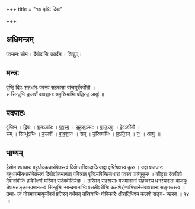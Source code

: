 +++
title = "१४ वृष्टिं दिवः"

+++
## अधिमन्त्रम्
पवमानः सोमः। दैवोदासिः प्रतर्दनः। त्रिष्टुप्।

## मन्त्रः
वृ॒ष्टिं दि॒वः श॒तधा॑रः पवस्व सहस्र॒सा वा॑ज॒युर्दे॒ववी॑तौ ।  
सं सिन्धु॑भिः क॒लशे॑ वावशा॒नः समु॒स्रिया॑भिः प्रति॒रन्न॒ आयुः॑ ॥

## पदपाठः
वृ॒ष्टिम् । दि॒वः । श॒तऽधा॑रः । प॒व॒स्व॒ । स॒ह॒स्र॒ऽसाः । वा॒ज॒ऽयुः । दे॒वऽवी॑तौ ।  
सम् । सिन्धु॑ऽभिः । क॒लशे॑ । वा॒व॒शा॒नः । सम् । उ॒स्रिया॑भिः । प्र॒ऽति॒रन् । नः॒ । आयुः॑ ॥

## भाष्यम्
हेसोम शतधारः बहुधोदकधारोपेतस्त्वं दिवोन्तरिक्षादादित्याद्वा वृष्टिंपवस्व कुरु । यद्वा शतधारः बहुधात्मीयधारोपेतस्त्वं दिवोद्योतमानात् पवित्रात् वृष्टिमविच्छिन्नधारां पवस्व पात्रेषुकुरु । कीदृशः देववीतौ देवानांवीतिः हविर्भक्षणं यस्मिन् सदेववीतिर्यज्ञः । तस्मिन् सहस्रसाः यजमानानां सहस्रस्य धनस्यदाता वाजयुः तेषामन्नङ्कामयमानस्त्वं सिन्धुभिः स्यन्दमानाभिः वसतीवरीभिः कलशेद्रोणाभिधानेसंवावशानः सङ्गच्छस्व । तथा- त्वं नोस्माकमायुर्जीवनं प्रतिरन् वर्धयन् उस्रियाभिः गोविकारैः क्षीरादिभिश्च कलशे सङ्ग- च्छस्व ॥ १४ ॥